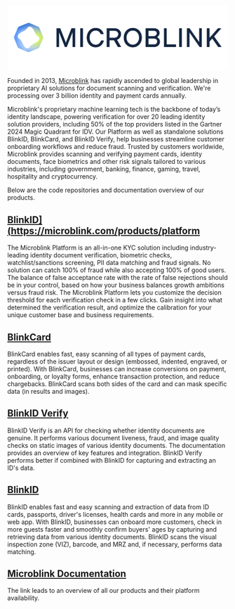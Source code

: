 <p align="center" >
  <img src="https://raw.githubusercontent.com/microblink/about/master/microblink-logo.png" alt="microblink.com" title="microblink.com">
</p>

Founded in 2013, <a href="http://www.microblink.com">Microblink</a> has rapidly ascended to global leadership in proprietary AI solutions for document scanning and verification. We're processing over 3 billion identity and payment cards annually. 

Microblink's proprietary machine learning tech is the backbone of today’s identity landscape, powering verification for over 20 leading identity solution providers, including 50% of the top providers listed in the Gartner 2024 Magic Quadrant for IDV. Our Platform as well as standalone solutions BlinkID, BlinkCard, and BlinkID Verify, help businesses streamline customer onboarding workflows and reduce fraud. Trusted by customers worldwide, Microblink provides scanning and verifying payment cards, identity documents, face biometrics and other risk signals tailored to various industries, including government, banking, finance, gaming, travel, hospitality and cryptocurrency.

Below are the code repositories and documentation overview of our products.

## <a href="https://github.com/BlinkID">BlinkID](https://microblink.com/products/platform</a>
The Microblink Platform is an all-in-one KYC solution including industry-leading identity document verification, biometric checks, watchlist/sanctions screening, PII data matching and fraud signals.
No solution can catch 100% of fraud while also accepting 100% of good users. The balance of false acceptance rate with the rate of false rejections should be in your control, based on how your business balances growth ambitions versus fraud risk. The Microblink Platform lets you customize the decision threshold for each verification check in a few clicks. Gain insight into what determined the verification result, and optimize the calibration for your unique customer base and business requirements.

## <a href="https://github.com/blinkcard">BlinkCard</a>
BlinkCard enables fast, easy scanning of all types of payment cards, regardless of the issuer layout or design (embossed, indented, engraved, or printed). With BlinkCard, businesses can increase conversions on payment, onboarding, or loyalty forms, enhance transaction protection, and reduce chargebacks. BlinkCard scans both sides of the card and can mask specific data (in results and images).

## <a href="https://blinkidverify.docs.microblink.com/docs/category/introduction">BlinkID Verify</a>
BlinkID Verify is an API for checking whether identity documents are genuine. It performs various document liveness, fraud, and image quality checks on static images of various identity documents. The documentation provides an overview of key features and integration. BlinkID Verify performs better if combined with BlinkID for capturing and extracting an ID's data.

## <a href="https://github.com/BlinkID">BlinkID</a>

BlinkID enables fast and easy scanning and extraction of data from ID cards, passports, driver's licenses, health cards and more in any mobile or web app. With BlinkID, businesses can onboard more customers, check in more guests faster and smoothly confirm buyers' ages by capturing and retrieving data from various identity documents. BlinkID scans the visual inspection zone (VIZ), barcode, and MRZ and, if necessary, performs data matching. 

## <a href="https://docs.microblink.com/">Microblink Documentation</a>
The link leads to an overview of all our products and their platform availability. 


